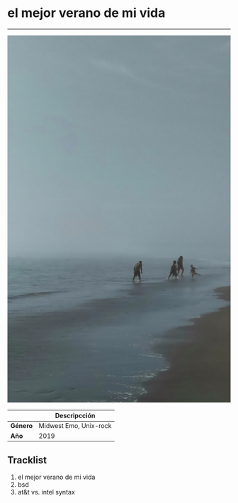 # el mejor verano de mi vida
---

![album cover](res/profile.jpg)

| | Descripcción |
--- | ---
 **Género** | Midwest Emo, Unix-rock
 **Año** | 2019

## Tracklist
1. el mejor verano de mi vida 
2. bsd
3. at&t vs. intel syntax
